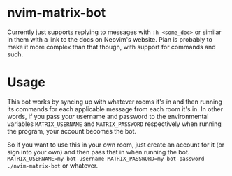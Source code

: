 # nvim-matrix-bot

Currently just supports replying to messages with `:h <some_doc>` or similar in them with a link
to the docs on Neovim's website. Plan is probably to make it more complex than that though, with support
for commands and such.

# Usage

This bot works by syncing up with whatever rooms it's in and then running its commands for each applicable message from each room it's in.
In other words, if you pass *your* username and password to the environmental variables `MATRIX_USERNAME` and `MATRIX_PASSWORD`
respectively when running the program, your account becomes the bot.

So if you want to use this in your own room, just create an account for it (or sign into your own) and then pass that in when running the bot.
`MATRIX_USERNAME=my-bot-username MATRIX_PASSWORD=my-bot-password ./nvim-matrix-bot` or whatever.
